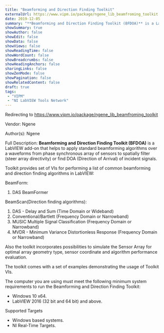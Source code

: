 ```yaml
---
title: "Beamforming and Direction Finding Toolkit"
externalUrl: https://www.vipm.io/package/ngene_lib_beamfroming_toolkit
date: 2019-12-05
summary: "**Beamforming and Direction Finding Toolkit (BFDOA)** is a LabVIEW add-on that helps to apply standard beamforming algorithms over a waveforms from phase synchronous array of sensors to spatially filter (steer array directivity) or find DOA (Direction of Arrival) of incident signals."
showSummary: true
showAuthor: false
showEdit: false
showData: false
showViews: false
showReadingTime: false
showWordCount: false
showBreadcrumbs: false
showHeadingAnchors: false
sharingLinks: false
showZenMode: false
showPagination: false
showRelatedContent: false
draft: true
tags:
 - "VIPM"
 - "NI LabVIEW Tools Network"
---
```


Redirecting to https://www.vipm.io/package/ngene_lib_beamfroming_toolkit

Vendor: Ngene

Author(s): Ngene
 
Full Description:
**Beamforming and Direction Finding Toolkit (BFDOA)** is a LabVIEW add-on that helps to apply standard beamforming algorithms over a waveforms from phase synchronous array of sensors to spatially filter (steer array directivity) or find DOA (Direction of Arrival) of incident signals. 

Toolkit provides set of VIs for performing a list of common beamforming and direction finding algorithms in LabVIEW:

BeamForm:
1. DAS BeamFormer

BeamScan(Direction finding algorithms):
1. DAS - Delay and Sum (Time Domain or Wideband)
2. Conventional/Bartlett (Frequency Domain or Narrowband)
3. MUSIC Multiple Signal Classification (Frequency Domain or Narrowband)
4. MVDR - Minimum Variance Distortionless Response (Frequency Domain or Narrowband)

Also the toolkit incorporates possibilities to simulate the Sensor Array for optimal array geometry type, sensor coordinate and algorithm performance evaluation.

The toolkit comes with a set of examples demonstrating the usage of Toolkit VIs.

The computer you are using must meet the following minimum system requirements to run the Beamforming and Direction Finding Toolkit: 
 -  Windows 10 x64. 
 -  LabVIEW 2016 (32 bit and 64 bit) and above.

Supported Targets
 -  Windows based systems.
 -  NI Real-Time Targets.